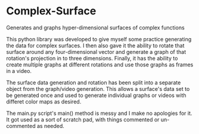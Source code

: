 # Complex-Surface
Generates and graphs hyper-dimensional surfaces of complex functions

This python library was developed to give myself some practice generating the data for complex surfaces.  I then also gave it the ability to rotate that surface around any four-dimensional vector and generate a graph of that rotation's projection in to three dimensions.  Finally, it has the ability to create multiple graphs at different rotations and use those graphs as frames in a video.

The surface data generation and rotation has been split into a separate object from the graph/video generation.  This allows a surface's data set to be generated once and used to generate individual graphs or videos with differet color maps as desired.

The main.py script's main() method is messy and I make no apologies for it.  It got used as a sort of scratch pad, with things commented or un-commented as needed.
